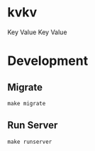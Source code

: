 kvkv
====


Key Value Key Value


Development
===========


Migrate
-------

    make migrate


Run Server
----------

    make runserver
